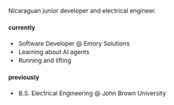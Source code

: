 <div style="font-size: 0.75rem; line-height: 1.4;">

Nicaraguan junior developer and electrical engineer.  

#### currently
- Software Developer @ Emory Solutions
- Learning about AI agents
- Running and lifting  

#### previously
- B.S. Electrical Engineering @ John Brown University  
</div>

